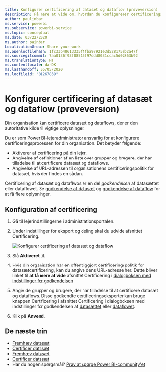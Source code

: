 ```yaml
---
title: Konfigurer certificering af datasæt og dataflow (prøveversion)
description: Få mere at vide om, hvordan du konfigurerer certificeringsprocessen for datasæt og dataflow i din organisation.
author: paulinbar
ms.service: powerbi
ms.subservice: powerbi-service
ms.topic: conceptual
ms.date: 03/22/2020
ms.author: painbar
LocalizationGroup: Share your work
ms.openlocfilehash: 1fc33b48613335f4fba97921e3d528175eb2a47f
ms.sourcegitcommit: 7aa0136f93f88516f97ddd8031ccac5d07863b92
ms.translationtype: HT
ms.contentlocale: da-DK
ms.lasthandoff: 05/05/2020
ms.locfileid: "81267839"
---
```

# <a name="set-up-dataset-and-dataflow-certification-preview"></a>Konfigurer certificering af datasæt og dataflow (prøveversion)

Din organisation kan certificere datasæt og dataflows, der er den autoritative kilde til vigtige oplysninger.

Du er som Power BI-lejeradministrator ansvarlig for at konfigurere certificeringsprocessen for din organisation. Det betyder følgende:
* Aktiverer af certificering på din lejer.
* Angivelse af definitioner af en liste over grupper og brugere, der har tilladelse til at certificere datasæt og dataflows.
* Angivelse af URL-adressen til organisationens certificeringspolitik for datasæt, hvis der findes en sådan.

Certificering af datasæt og dataflwos er en del *godkendelsen* af datasættet eller dataflowet. Se [godkendelse af datasæt](../service-datasets-promote.md) og [godkendelse af dataflow](../transform-model/service-dataflows-promote-certify.md) for at få flere oplysninger.


## <a name="set-up-certification"></a>Konfiguration af certificering

1. Gå til lejerindstillingerne i administrationsportalen.
1. Under indstillinger for eksport og deling skal du udvide afsnittet Certificering.

   ![Konfigurer certificering af datasæt og dataflow](media/service-admin-setup-certification/service-admin-certification-setup-dialog.png)

1. Slå **Aktiveret** til.
1. Hvis din organisation har en offentliggjort certificeringspolitik for datasætcertificering, kan du angive dens URL-adresse her. Dette bliver linket til **at få mere at vide** afsnittet Certificering i [dialogboksen med indstillinger for godkendelsen](../service-datasets-promote.md#request-dataset-certification) 
1. Angiv de grupper og brugere, der har tilladelse til at certificere datasæt og dataflows. Disse godkendte certificeringseksperter kan bruge knappen Certificering i afsnittet Certificering i dialogboksen med indstillinger for godkendelsen af [datasættet](../service-datasets-promote.md#request-dataset-certification) eller [dataflowet](../transform-model/service-dataflows-promote-certify.md#certify-a-dataflow).
1. Klik på **Anvend**.

## <a name="next-steps"></a>De næste trin
* [Fremhæv datasæt](../service-datasets-promote.md)
* [Certificer datasæt](../service-datasets-certify.md)
* [Fremhæv datasæt](../transform-model/service-dataflows-promote-certify.md#promote-a-dataflow)
* [Certificer datasæt](../transform-model/service-dataflows-promote-certify.md#certify-a-dataflow)
* Har du nogen spørgsmål? [Prøv at spørge Power BI-community'et](https://community.powerbi.com/)
